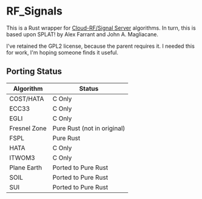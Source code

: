 # RF_Signals

This is a Rust wrapper for [Cloud-RF/Signal Server](https://github.com/Cloud-RF/Signal-Server) algorithms. In turn, this is based upon SPLAT! by Alex Farrant and John A. Magliacane.

I've retained the GPL2 license, because the parent requires it. I needed this for work, I'm hoping someone finds it useful.

## Porting Status

|Algorithm   |Status   |
|------------|---------|
|COST/HATA   |C Only   |
|ECC33       |C Only   |
|EGLI        |C Only   |
|Fresnel Zone|Pure Rust (not in original)|
|FSPL        |Pure Rust|
|HATA        |C Only   |
|ITWOM3      |C Only   |
|Plane Earth |Ported to Pure Rust|
|SOIL        |Ported to Pure Rust|
|SUI         |Ported to Pure Rust|

